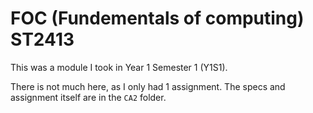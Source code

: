 # FOC (Fundementals of computing) ST2413

This was a module I took in Year 1 Semester 1 (Y1S1).

There is not much here, as I only had 1 assignment.
The specs and assignment itself are in the `CA2` folder.